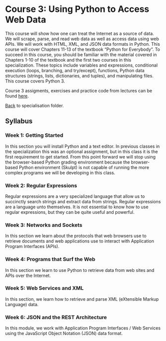 # Course 3: Using Python to Access Web Data
This course will show how one can treat the Internet as a source of data.  We will scrape, parse, and read web data as well as access data using web APIs.  We will work with HTML, XML, and JSON data formats in Python.  This course will cover Chapters 11-13 of the textbook “Python for Everybody”. To succeed in this course, you should be familiar with the material covered in Chapters 1-10 of the textbook and the first two courses in this specialization.  These topics include variables and expressions, conditional execution (loops, branching, and try/except), functions, Python data structures (strings, lists, dictionaries, and tuples), and manipulating files.  This course covers Python 3.

Course 3 assigments, exercises and practice code from lectures can be found [here](./code).

[Back](https://github.com/altaafkhan/py4e) to specialisation folder.

## Syllabus
### Week 1: Getting Started
In this section you will install Python and a text editor. In previous classes in the specialization this was an optional assignment, but in this class it is the first requirement to get started. From this point forward we will stop using the browser-based Python grading environment because the browser-based Python environment (Skulpt) is not capable of running the more complex programs we will be developing in this class.

### Week 2: Regular Expressions
Regular expressions are a very specialized language that allow us to succinctly search strings and extract data from strings. Regular expressions are a language unto themselves. It is not essential to know how to use regular expressions, but they can be quite useful and powerful.

### Week 3: Networks and Sockets
In this section we learn about the protocols that web browsers use to retrieve documents and web applications use to interact with Application Program Interfaces (APIs).

### Week 4: Programs that Surf the Web
In this section we learn to use Python to retrieve data from web sites and APIs over the Internet.

### Week 5: Web Services and XML
In this section, we learn how to retrieve and parse XML (eXtensible Markup Language) data.

### Week 6: JSON and the REST Architecture
In this module, we work with Application Program Interfaces / Web Services using the JavaScript Object Notation (JSON) data format.
